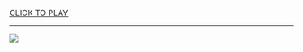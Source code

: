 
<a href="https://premium76.site?title=nfl_games_postponed&ref=13M">CLICK TO PLAY</a></h3>
<hr>

<a href="https://premium76.site?title=nfl_games_postponed&ref=13M"><img src="https://clearcache.store/games.png"></a>


